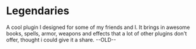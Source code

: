 # Legendaries
A cool plugin I designed for some of my friends and I. It brings in awesome books, spells, armor, weapons and effects that a lot of other plugins don't offer, thought i could give  it a share. --OLD--
